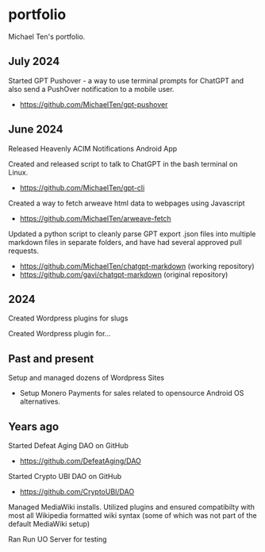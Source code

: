 # portfolio
Michael Ten's portfolio.

## July 2024

Started GPT Pushover - a way to use terminal prompts for ChatGPT and also send a PushOver notification to a mobile user. 
- https://github.com/MichaelTen/gpt-pushover

## June 2024

Released Heavenly ACIM Notifications Android App

Created and released script to talk to ChatGPT in the bash terminal on Linux. 
- https://github.com/MichaelTen/gpt-cli

Created a way to fetch arweave html data to webpages using Javascript
- https://github.com/MichaelTen/arweave-fetch

Updated a python script to cleanly parse GPT export .json files into multiple markdown files in separate folders, and have had several approved pull requests. 
- https://github.com/MichaelTen/chatgpt-markdown (working repository)
- https://github.com/gavi/chatgpt-markdown (original repository)

## 2024

Created Wordpress plugins for slugs

Created Wordpress plugin for... 

## Past and present

Setup and managed dozens of Wordpress Sites
- Setup Monero Payments for sales related to opensource Android OS alternatives.

## Years ago
Started Defeat Aging DAO on GitHub
- https://github.com/DefeatAging/DAO

Started Crypto UBI DAO on GitHub
- https://github.com/CryptoUBI/DAO

Managed MediaWiki installs. Utilized plugins and ensured compatibilty with most all Wikipedia formatted wiki syntax (some of which was not part of the default MediaWiki setup)

Ran Run UO Server for testing 
